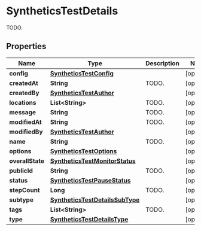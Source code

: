 

# SyntheticsTestDetails

TODO.
## Properties

Name | Type | Description | Notes
------------ | ------------- | ------------- | -------------
**config** | [**SyntheticsTestConfig**](SyntheticsTestConfig.md) |  |  [optional]
**createdAt** | **String** | TODO. |  [optional]
**createdBy** | [**SyntheticsTestAuthor**](SyntheticsTestAuthor.md) |  |  [optional]
**locations** | **List&lt;String&gt;** | TODO. |  [optional]
**message** | **String** | TODO. |  [optional]
**modifiedAt** | **String** | TODO. |  [optional]
**modifiedBy** | [**SyntheticsTestAuthor**](SyntheticsTestAuthor.md) |  |  [optional]
**name** | **String** | TODO. |  [optional]
**options** | [**SyntheticsTestOptions**](SyntheticsTestOptions.md) |  |  [optional]
**overallState** | [**SyntheticsTestMonitorStatus**](SyntheticsTestMonitorStatus.md) |  |  [optional]
**publicId** | **String** | TODO. |  [optional]
**status** | [**SyntheticsTestPauseStatus**](SyntheticsTestPauseStatus.md) |  |  [optional]
**stepCount** | **Long** | TODO. |  [optional]
**subtype** | [**SyntheticsTestDetailsSubType**](SyntheticsTestDetailsSubType.md) |  |  [optional]
**tags** | **List&lt;String&gt;** | TODO. |  [optional]
**type** | [**SyntheticsTestDetailsType**](SyntheticsTestDetailsType.md) |  |  [optional]



